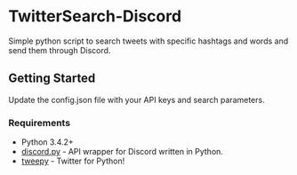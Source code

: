 # TwitterSearch-Discord

Simple python script to search tweets with specific hashtags and words and send them through Discord.

## Getting Started

Update the config.json file with your API keys and search parameters.

### Requirements
* Python 3.4.2+
* [discord.py](https://github.com/Rapptz/discord.py) - API wrapper for Discord written in Python.
* [tweepy](https://github.com/tweepy/tweepy) - Twitter for Python!
